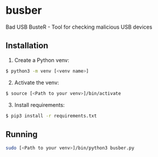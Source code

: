 # busber
Bad USB BusteR - Tool for checking malicious USB devices

## Installation
1. Create a Python venv:
```sh
$ python3 -m venv [<venv name>]
```
2. Activate the venv:
```sh
$ source [<Path to your venv>]/bin/activate
```
3. Install requirements:
```sh
$ pip3 install -r requirements.txt
```

## Running
```sh
sudo [<Path to your venv>]/bin/python3 busber.py
```